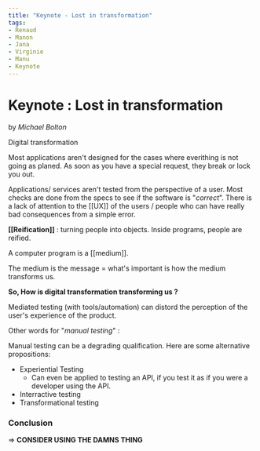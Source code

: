 ```yaml
---
title: "Keynote - Lost in transformation"
tags: 
- Renaud
- Manon
- Jana
- Virginie
- Manu
- Keynote
---
```

# Keynote : Lost in transformation
by _Michael Bolton_

Digital transformation

Most applications aren't designed for the cases where everithing is not going as planed. As soon as you have a special request, they break or lock you out.

Applications/ services aren't tested from the perspective of a user.
Most checks are done from the specs to see if the software is "_correct_". 
There is a lack of attention to the [[UX]] of the users / people who can have really bad consequences from a simple error.

**[[Reification]]** : turning people into objects.
Inside programs, people are reified.

A computer program is a [[medium]].

The medium is the message = what's important is how the medium transforms us.

 **So, How is digital transformation  transforming us ?**

Mediated testing (with tools/automation) can distord the perception of the user's experience of the product.

Other words for "_manual testing_" :

Manual testing can be a degrading qualification. Here are some alternative propositions:
- Experiential Testing
	- Can even be applied to testing an API, if you test it as if you were a developer using the API.
- Interractive testing
- Transformational testing

### Conclusion

=> **CONSIDER USING THE DAMNS THING**


